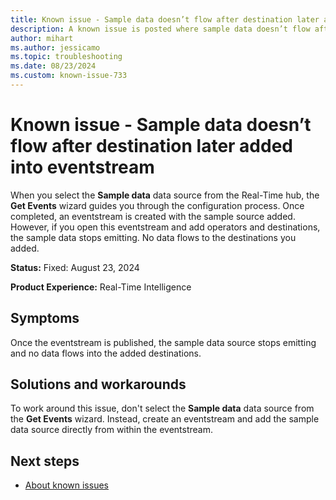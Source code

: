 ```yaml
---
title: Known issue - Sample data doesn’t flow after destination later added into eventstream
description: A known issue is posted where sample data doesn’t flow after destination later added into eventstream.
author: mihart
ms.author: jessicamo
ms.topic: troubleshooting  
ms.date: 08/23/2024
ms.custom: known-issue-733
---
```


# Known issue - Sample data doesn’t flow after destination later added into eventstream

When you select the **Sample data** data source from the Real-Time hub, the **Get Events** wizard guides you through the configuration process. Once completed, an eventstream is created with the sample source added. However, if you open this eventstream and add operators and destinations, the sample data stops emitting. No data flows to the destinations you added.

**Status:** Fixed: August 23, 2024

**Product Experience:** Real-Time Intelligence

## Symptoms

Once the eventstream is published, the sample data source stops emitting and no data flows into the added destinations.

## Solutions and workarounds

To work around this issue, don't select the **Sample data** data source from the **Get Events** wizard. Instead, create an eventstream and add the sample data source directly from within the eventstream.

## Next steps

- [About known issues](https://support.fabric.microsoft.com/known-issues)
